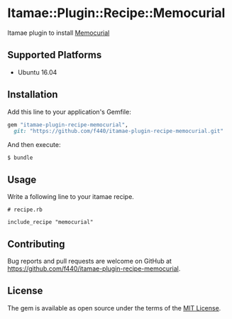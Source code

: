 # Itamae::Plugin::Recipe::Memocurial

Itamae plugin to install [Memocurial](https://bitbucket.org/troter/memocurial)

## Supported Platforms

- Ubuntu 16.04

## Installation

Add this line to your application's Gemfile:

```ruby
gem "itamae-plugin-recipe-memocurial",
  git: "https://github.com/f440/itamae-plugin-recipe-memocurial.git"
```

And then execute:

    $ bundle

## Usage

Write a following line to your itamae recipe.

```
# recipe.rb

include_recipe "memocurial"
```

## Contributing

Bug reports and pull requests are welcome on GitHub at https://github.com/f440/itamae-plugin-recipe-memocurial.


## License

The gem is available as open source under the terms of the [MIT License](http://opensource.org/licenses/MIT).

